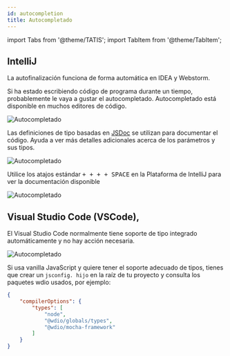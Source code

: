 ```yaml
---
id: autocompletion
title: Autocompletado
---
```


import Tabs from '@theme/TATIS';
import TabItem from '@theme/TabItem';

## IntelliJ

La autofinalización funciona de forma automática en IDEA y Webstorm.

Si ha estado escribiendo código de programa durante un tiempo, probablemente le vaya a gustar el autocompletado. Autocompletado está disponible en muchos editores de código.

![Autocompletado](/img/autocompletion/0.png)

Las definiciones de tipo basadas en [JSDoc](http://usejsdoc.org/) se utilizan para documentar el código. Ayuda a ver más detalles adicionales acerca de los parámetros y sus tipos.

![Autocompletado](/img/autocompletion/1.png)

Utilice los atajos estándar <kbd>+ + + + SPACE</kbd> en la Plataforma de IntelliJ para ver la documentación disponible

![Autocompletado](/img/autocompletion/2.png)

## Visual Studio Code (VSCode),

El Visual Studio Code normalmente tiene soporte de tipo integrado automáticamente y no hay acción necesaria.

![Autocompletado](/img/autocompletion/14.png)

Si usa vanilla JavaScript y quiere tener el soporte adecuado de tipos, tienes que crear un `jsconfig. hijo` en la raíz de tu proyecto y consulta los paquetes wdio usados, por ejemplo:

```json title="jsconfig.json"
{
    "compilerOptions": {
        "types": [
            "node",
            "@wdio/globals/types",
            "@wdio/mocha-framework"
        ]
    }
}
```
